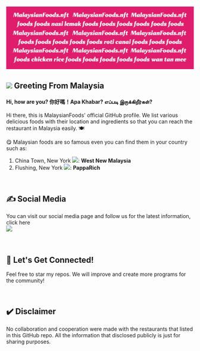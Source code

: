 ![malaysianFoods_header](https://raw.githubusercontent.com/MalaysianFoods/MalaysianFoods/main/MalaysianFoods%20Header.png)

## <img src="https://emojipedia-us.s3.dualstack.us-west-1.amazonaws.com/thumbs/120/google/313/flag-malaysia_1f1f2-1f1fe.png" width="28px"> Greeting From Malaysia 
#### Hi, how are you? 你好嗎！Apa Khabar? எப்படி இருக்கிறீர்கள்?
Hi there, this is MalaysianFoods' official GitHub profile. We list various delicious foods with their location and ingredients so that you can reach the restaurant in Malaysia easily. 🍽️

😋 Malaysian foods are so famous even you can find them in your country such as:
1. China Town, New York <img src="https://emojipedia-us.s3.dualstack.us-west-1.amazonaws.com/thumbs/120/google/313/flag-united-states_1f1fa-1f1f8.png" width="18px">: **West New Malaysia**
2. Flushing, New York <img src="https://emojipedia-us.s3.dualstack.us-west-1.amazonaws.com/thumbs/120/google/313/flag-united-states_1f1fa-1f1f8.png" width="18px">: **PappaRich**

<br />

## ✍️ Social Media
You can visit our social media page and follow us for the latest information, click here
<br />
[![](https://img.shields.io/badge/Twitter-informational?style=social&logo=Twitter&logoColor=blue)](https://twitter.com/myfoods_nft)

<br />

## 🤝 Let's Get Connected!
Feel free to star my repos. We will improve and create more programs for the community!

<br />

## ✔️ Disclaimer
No collaboration and cooperation were made with the restaurants that listed in this GitHub repo. All the information that disclosed publicly is just for sharing purposes.
